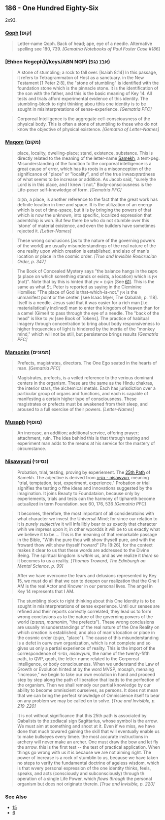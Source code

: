 ## 186 - One Hundred Eighty-Six
2x93.

### [Qoph](/keys/QVP) [קופ]
> Letter-name Qoph. Back of head; ape, eye of a needle. Alternative spelling see 180, 739. *[Gematria Notebooks of Paul Foster Case #186]*


### [Ehben Negeph](/keys/ABN NGP) (אבנ נגפ)
> A stone of stumbling; a rock to fall over. [Isaiah 8:14] In this passage, it refers to Tetragrammaton of Host as a sanctuary. in the New Testament [1 Peter 2:8], the "stone of stumbling" is identified with the foundation stone which is the pinnacle stone. it is the identification of the son with the father, and this is the basic meaning of Key 14. All tests and trials afford experimental evidence of this identity. The stumbling-block to right thinking abou tthis one identity is to be sought in misinterpretations of sense-experience. *[Gematria PFC]*

> Corporeal Intelligence is the aggregate cell-consciousness of the physical body. This is often a stone of stumbling to those who do not know the objective of physical existence. *[Gematria of Letter-Names]*

### [Maqom](/keys/MQVM) (מקום)
> place, locality, dwelling-place; stand, existence, substance. This is directly related to the meaning of the letter-name [Samekh](120), a tent-peg. Misunderstanding of the function fo the corporeal intelligence is a great cause of error, which has its roots in a misconception of the significance of "place" or "locality", and of the true inwaמקוםrdness of what seems to be increase or addition. As Jacob said, "surely the Lord is in this place, and I knew it not." Body-consciousness is the Life-poser self-knowledge of form. *[Gematria PFC]*

> מקום, a place, is another reference to the fact that the great work has definite location in time and space. It is the utilization of an energy which is out of time-space, but it is by bringing the powers of that which is now the unknown, into specific, localized expression that ademtship is won. But few there be who do not stumble over this 'stone' of material existence, and even the builders have sometimes rejected it. *[Letter-Names]*

> These wrong conclusions [as to the nature of the governing powers of the world] are usually misunderstandings of the real nature of the one reality upon which creation is established, and also of man's location or place in the cosmic order. *[True and Invisible Rosicrucian Order, p. 347]*

> The Book of Concealed Mystery says "the balance hangs in the מקום (a place on which something stands or exists, a location) which is אין (not)". Note that by this is hinted that מקום = אין [See [61](61)]. This is the same as what St. Peter is reported as saying in the Cleminine Homilies: "The place of God is that-which-is-not." אין is the unmanifest point or the center. [see Isaac Myer, The Qabalah, p. 118]. Itself is a needle. Jesus said that it was easier for a rich man [i.e. materialistically inclined] man to enter the kingdom of heaven than for a camel (Gimel) to pass through the eye of a needle. The "back of the head" is like to אין [see Book of Tokens]. The practice of habitual imagery through concentration to bring about body responsiveness to higher frequencies of light is hindered by the inertia of the "monkey mind," which will not be still, but persistence brings results *[Gematria PFC]*

### [Mamonim](/keys/MMVNIM) (ממונים)
> Prefects, magistrates, directors. The One Ego seated in the hearts of man. *[Gematria PFC]*

> Magistrates, prefects, is a veiled reference to the verious dominant centers in the organism. These are the same as the Hindu chakras, the interior stars, the alchemical metals. Each has jurisdiction over a particular group of organs and functions, and each is capable of manifesting a certain higher type of consciousness. These magistrates or prefects must be awakened from their sleep, and aroused to a full exercise of their powers. *[Letter-Names]*

### [Musaph](/keys/MVSP) (מוסף)
> An increase, an addition; additional service, offering prayer; attachment, ruin. The idea behind this is that through testing and experiment man adds to the means at his service for the mastery of circumstance.

### [Nisawyuni](/keys/NSIVNI) (נסיוני)
> Probation, trial, testing, proving by experiement. The [25th Path](25) of Samekh. The adjective is derived from [נסיונ - nisawyun](176), meaning "trial, temptation, test, experiment, experience." Probation or trial signifies the testing o fthe ideas and innovations suggested by the imagination. It joins Beauty to Foundataion, because only by experiements, trials and tests can the harmony of tiphareth become actualized in term Foundation. see 60, 176, 536 *[Gematria PFC]*

> It becomes, therefore, the most important of all consideratoins with what character we invest the Universal Mind; for since our relation to it is *purely subjective* it will infallibly bear *to us* exactly that character whih we impress upon it; in other wpordds it will be to us exactly what we believe it to be.... This is the meaning of that remarkable passage in the Bible, "With the pure thou wilt show thyself pure, and with the froward thow wilt show thyself froward" [Ps 18:26], for the context makes it clear to us that these words are addressed to the Divine Being. The spiritual kingdom is *within* us, and as we realize it *there* so it becomes to us a reality.  *[Thomas Troward, The Edinburgh on Mental Science, p. 99]*

> After we have overcome the fears and delusions represented by Key 15, we must do all that we can to deepen our realization that the One I AM is the real Actor and Knower in our personal lives. The angel in Key 14 represents that I AM.

> The stumbling block to right thinking about this One Identity is to be sought in misinterpretations of sense experience. Until our senses are refined and their reports correctly correlated, they lead us to form wrong conclusions as to the nature of the governing powers of the world (ממונים, *mamonim,* "the prefects"). These wrong conclusions are usually misunderstandings of the real nature of the One Reality on which creation is established, and also of man's location or place in the cosmic order (מקום, "place"). The cause of this misunderstanding is a defet in ourw own organization, which is not complete and so gives us only a partial experience of reality. This is the import of the correspondence of נסיוני, *nisawyuni,* the name of the twenty-fifth path, to QVP, qoph, the letter-name related to the Corporeal Intelligence, or body consciousness. When we understand the Law of Growth or Evolution hinted at by the word MVSP, mosaph, menaing "increase," we begin to take our own evolution in hand and proceed step by step along the path of liberation that leads to the perfection of the organism. Then we shall remedy our partial knowledge by our ability to become omniscient ourselves, as persons. It does not mean that we can bring the perfect knowledge of Omniscience itself to bear on any problem we may be called on to solve. *[True and Invisible, p. 219-220]*

> It is not without significance that this 25th path is associated by Qabalists to the zodiacal sign Sagittarius, whose symbol is the arrow. We must aim at something and shoot at it. Even if we miss, we have done that much towared gaining the skill that will eventually enable us to make bullseyes every timee. the most accurate instructions in archery will never make an archer. One must draw the bow and let fly the arrow. this is the first test -- the test of practical application. When things go wrong with us it is because we are not aiming right. The power of increase is a rock of stumblin to us, because we have taken no steps to verify the fundamental doctrine of ageless wisdom, which is that wvery personal expression of the one identity thinks, feels, speaks, and acts (consciously and subconsciously) through th operation of a single Life Power, which *flows through* the personal organism but does not originate therein. *[True and Invisible, p. 220]*


### See Also
- [15](15)
- [6](6)